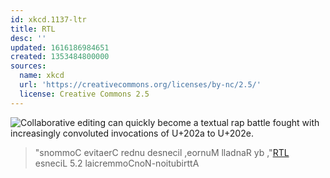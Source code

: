 ```yaml
---
id: xkcd.1137-ltr
title: ‮LTR
desc: ''
updated: 1616186984651
created: 1353484800000
sources:
  name: xkcd
  url: 'https://creativecommons.org/licenses/by-nc/2.5/'
  license: Creative Commons 2.5
---
```

![Collaborative editing can quickly become a textual rap battle fought with increasingly convoluted invocations of U+202a to U+202e.](https://imgs.xkcd.com/comics/rtl.png)
> "[‮LTR](https://xkcd.com/1137/)", by Randall Munroe, licensed under Creative Commons Attribution-NonCommercial 2.5 License
